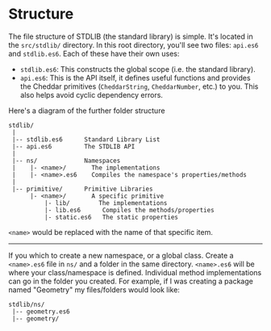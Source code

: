 # Structure

The file structure of STDLIB (the standard library) is simple. It's located in the `src/stdlib/` directory. In this root directory, you'll see two files: `api.es6` and `stdlib.es6`. Each of these have their own uses:

 - `stdlib.es6`: This constructs the global scope (i.e. the standard library). 
 - `api.es6`: This is the API itself, it defines useful functions and provides the Cheddar primitives (`CheddarString`, `CheddarNumber`, etc.) to you. This also helps avoid cyclic dependency errors.

Here's a diagram of the further folder structure

```
stdlib/
 |
 |-- stdlib.es6      Standard Library List
 |-- api.es6         The STDLIB API
 |
 |-- ns/             Namespaces
 |    |- <name>/       The implementations
 |    |- <name>.es6    Compiles the namespace's properties/methods
 |
 |-- primitive/      Primitive Libraries
      |- <name>/       A specific primitive
          |- lib/        The implementations
          |- lib.es6      Compiles the methods/properties
          |- static.es6   The static properties
```

`<name>` would be replaced with the name of that specific item. 

---

If you which to create a new namespace, or a global class. Create a `<name>.es6` file in `ns/` and a folder in the same directory. `<name>.es6` will be where your class/namespace is defined. Individual method implementations can go in the folder you created. For example, if I was creating a package named "Geometry" my files/folders would look like:

```
stdlib/ns/
 |-- geometry.es6
 |-- geometry/
```
